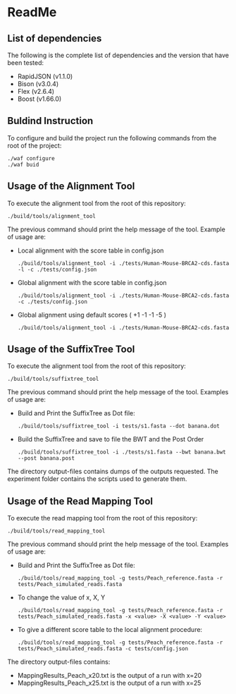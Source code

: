 # ReadMe

## List of dependencies

The following is the complete list of dependencies and the version that have been tested:
- RapidJSON (v1.1.0)
- Bison (v3.0.4)
- Flex  (v2.6.4)
- Boost (v1.66.0)

## Buldind Instruction

To configure and build the project run the following commands from the root of the project:

```shell
./waf configure
./waf buid
```

## Usage of the Alignment Tool

To execute the alignment tool from the root of this repository:

```shell
./build/tools/alignment_tool
```

The previous command should print the help message of the tool.  Example of usage are:
- Local alignment with the score table in config.json
  ```shell
  ./build/tools/alignment_tool -i ./tests/Human-Mouse-BRCA2-cds.fasta -l -c ./tests/config.json
  ```
- Global alignment with the score table in config.json
  ```shell
  ./build/tools/alignment_tool -i ./tests/Human-Mouse-BRCA2-cds.fasta -c ./tests/config.json
  ```
- Global alignment using default scores ( +1 -1 -1 -5 )
  ```shell
  ./build/tools/alignment_tool -i ./tests/Human-Mouse-BRCA2-cds.fasta
  ```

## Usage of the SuffixTree Tool

To execute the alignment tool from the root of this repository:

```shell
./build/tools/suffixtree_tool
```

The previous command should print the help message of the tool.  Examples of usage are:
- Build and Print the SuffixTree as Dot file:
  ```shell
  ./build/tools/suffixtree_tool -i tests/s1.fasta --dot banana.dot
  ```
- Build the SuffixTree and save to file the BWT and the Post Order
  ```shell
  ./build/tools/suffixtree_tool -i ./tests/s1.fasta --bwt banana.bwt --post banana.post
  ```

The directory output-files contains dumps of the outputs requested.  The experiment folder contains the scripts used to generate them.

## Usage of the Read Mapping Tool

To execute the read mapping tool from the root of this repository:

```shell
./build/tools/read_mapping_tool
```

The previous command should print the help message of the tool.  Examples of usage are:
- Build and Print the SuffixTree as Dot file:
  ```shell
  ./build/tools/read_mapping_tool -g tests/Peach_reference.fasta -r tests/Peach_simulated_reads.fasta
  ```
- To change the value of x, X, Y
  ```shell
  ./build/tools/read_mapping_tool -g tests/Peach_reference.fasta -r tests/Peach_simulated_reads.fasta -x <value> -X <value> -Y <value>
  ```
  
- To give a different score table to the local alignment procedure:
  ```shell
  ./build/tools/read_mapping_tool -g tests/Peach_reference.fasta -r tests/Peach_simulated_reads.fasta -c tests/config.json
  ```

The directory output-files contains:
- MappingResults_Peach_x20.txt is the output of a run with x=20
- MappingResults_Peach_x25.txt is the output of a run with x=25

